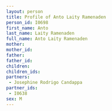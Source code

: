 ```yaml
---
layout: person
title: Profile of Anto Laity Ramenaden
person_id: I0698
first_name: Anto
last_name: Laity Ramenaden
full_name: Anto Laity Ramenaden
mother: 
mother_id: 
father: 
father_id: 
children:
children_ids:
partners:
 - Josephine Rodrigo Candappa
partner_ids:
 - I0638
sex: M
---
```


